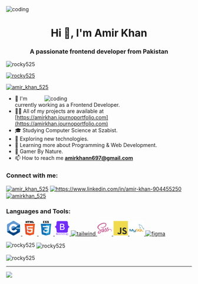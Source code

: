 <img alt="coding" src="https://gqinfotech.com/Siteundermaintenance.gif">
<h1 align="center">Hi 👋, I'm Amir Khan</h1>
<h3 align="center">A passionate frontend developer from Pakistan</h3>

<p align="left"> <img src="https://komarev.com/ghpvc/?username=rocky525&label=Profile%20views&color=0e75b6&style=flat" alt="rocky525" /> </p>

<p align="left"> <a href="https://github.com/ryo-ma/github-profile-trophy"><img src="https://github-profile-trophy.vercel.app/?username=rocky525" alt="rocky525" /></a> </p>

<p align="left"> <a href="https://twitter.com/amir_khan_525" target="blank"><img src="https://img.shields.io/twitter/follow/amir_khan_525?logo=twitter&style=for-the-badge" alt="amir_khan_525" /></a> </p>
<img align="right" alt="coding" width="400" src="https://cdn.dribbble.com/users/1162077/screenshots/3848914/programmer.gif">

- 🎯 I'm currently working as a Frontend Developer.
- 👨‍💻 All of my projects are available at [https://amirkhan.journoportfolio.com](https://amirkhan.journoportfolio.com)
- 🎓 Studying Computer Science at Szabist.<br>
- 🤔 Exploring new technologies.<br>
- 🌱 Learning more about Programming & Web Development.<br>
- 🥋 Gamer By Nature.<br>
- 📫 How to reach me **amirkhann697@gmail.com**

<h3 align="left">Connect with me:</h3>
<p align="left">
<a href="https://twitter.com/amir_khan_525" target="blank"><img align="center" src="https://raw.githubusercontent.com/rahuldkjain/github-profile-readme-generator/master/src/images/icons/Social/twitter.svg" alt="amir_khan_525" height="30" width="40" /></a>
<a href="https://linkedin.com/in/https://www.linkedin.com/in/amir-khan-904455250" target="blank"><img align="center" src="https://raw.githubusercontent.com/rahuldkjain/github-profile-readme-generator/master/src/images/icons/Social/linked-in-alt.svg" alt="https://www.linkedin.com/in/amir-khan-904455250" height="30" width="40" /></a>
<a href="https://instagram.com/amirkhan_525" target="blank"><img align="center" src="https://raw.githubusercontent.com/rahuldkjain/github-profile-readme-generator/master/src/images/icons/Social/instagram.svg" alt="amirkhan_525" height="30" width="40" /></a>
</p>

<h3 align="left">Languages and Tools:</h3>
<p align="left">
<a href="https://www.w3schools.com/cpp/" target="_blank" rel="noreferrer"> <img src="https://raw.githubusercontent.com/devicons/devicon/master/icons/cplusplus/cplusplus-original.svg" alt="cplusplus" width="40" height="40"/> </a> 
<a href="https://www.w3.org/html/" target="_blank" rel="noreferrer"> <img src="https://raw.githubusercontent.com/devicons/devicon/master/icons/html5/html5-original-wordmark.svg" alt="html5" width="40" height="40"/> </a>
<a href="https://www.w3schools.com/css/" target="_blank" rel="noreferrer"> <img src="https://raw.githubusercontent.com/devicons/devicon/master/icons/css3/css3-original-wordmark.svg" alt="css3" width="40" height="40"/> </a>
<a href="https://getbootstrap.com" target="_blank" rel="noreferrer"> <img src="https://raw.githubusercontent.com/devicons/devicon/master/icons/bootstrap/bootstrap-plain-wordmark.svg" alt="bootstrap" width="40" height="40"/> </a>
<a href="https://tailwindcss.com/" target="_blank" rel="noreferrer"> <img src="https://www.vectorlogo.zone/logos/tailwindcss/tailwindcss-icon.svg" alt="tailwind" width="40" height="40"/> </a>
<a href="https://sass-lang.com" target="_blank" rel="noreferrer"> <img src="https://raw.githubusercontent.com/devicons/devicon/master/icons/sass/sass-original.svg" alt="sass" width="40" height="40"/> </a>
<a href="https://developer.mozilla.org/en-US/docs/Web/JavaScript" target="_blank" rel="noreferrer"> <img src="https://raw.githubusercontent.com/devicons/devicon/master/icons/javascript/javascript-original.svg" alt="javascript" width="40" height="40"/> </a>
<a href="https://www.mysql.com/" target="_blank" rel="noreferrer"> <img src="https://raw.githubusercontent.com/devicons/devicon/master/icons/mysql/mysql-original-wordmark.svg" alt="mysql" width="40" height="40"/> </a>  
<a href="https://www.figma.com/" target="_blank" rel="noreferrer"> <img src="https://www.vectorlogo.zone/logos/figma/figma-icon.svg" alt="figma" width="40" height="40"/> </a>
</p>

<p><img align="left" src="https://github-readme-stats.vercel.app/api/top-langs?username=rocky525&show_icons=true&locale=en&layout=compact" alt="rocky525" /></p>

<p>&nbsp;<img align="center" src="https://github-readme-stats.vercel.app/api?username=rocky525&show_icons=true&locale=en" alt="rocky525" /></p>

<p><img align="center" src="https://github-readme-streak-stats.herokuapp.com/?user=rocky525&" alt="rocky525" /></p>

---
[![](https://visitcount.itsvg.in/api?id=Rocky525&icon=0&color=0)](https://visitcount.itsvg.in)

<!-- Proudly created with GPRM ( https://gprm.itsvg.in ) -->
